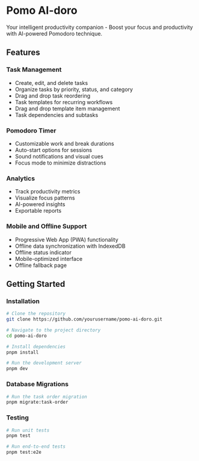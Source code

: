 # Pomo AI-doro

Your intelligent productivity companion - Boost your focus and productivity with AI-powered Pomodoro technique.

## Features

### Task Management

- Create, edit, and delete tasks
- Organize tasks by priority, status, and category
- Drag and drop task reordering
- Task templates for recurring workflows
- Drag and drop template item management
- Task dependencies and subtasks

### Pomodoro Timer

- Customizable work and break durations
- Auto-start options for sessions
- Sound notifications and visual cues
- Focus mode to minimize distractions

### Analytics

- Track productivity metrics
- Visualize focus patterns
- AI-powered insights
- Exportable reports

### Mobile and Offline Support

- Progressive Web App (PWA) functionality
- Offline data synchronization with IndexedDB
- Offline status indicator
- Mobile-optimized interface
- Offline fallback page

## Getting Started

### Installation

```bash
# Clone the repository
git clone https://github.com/yourusername/pomo-ai-doro.git

# Navigate to the project directory
cd pomo-ai-doro

# Install dependencies
pnpm install

# Run the development server
pnpm dev
```

### Database Migrations

```bash
# Run the task order migration
pnpm migrate:task-order
```

### Testing

```bash
# Run unit tests
pnpm test

# Run end-to-end tests
pnpm test:e2e
```
